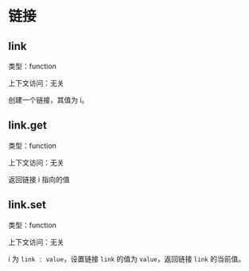 # 链接

## link

类型：function

上下文访问：无关

创建一个链接，其值为 i。

## link.get

类型：function

上下文访问：无关

返回链接 i 指向的值

## link.set

类型：function

上下文访问：无关

i 为 `link : value`，设置链接 `link` 的值为 `value`，返回链接 `link` 的当前值。
